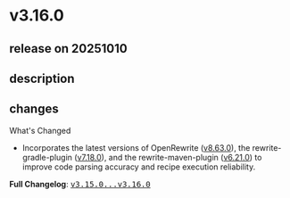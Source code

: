# v3.16.0

## release on 20251010
## description
## changes
What's Changed

* Incorporates the latest versions of OpenRewrite (<a href="https://github.com/openrewrite/rewrite/releases/tag/v8.63.0">v8.63.0</a>), the rewrite-gradle-plugin (<a href="https://github.com/openrewrite/rewrite-gradle-plugin/releases/tag/v7.18.0">v7.18.0</a>), and the rewrite-maven-plugin (<a href="https://github.com/openrewrite/rewrite-maven-plugin/releases/tag/v6.21.0">v6.21.0</a>) to improve code parsing accuracy and recipe execution reliability.

<strong>Full Changelog</strong>: <a class="commit-link" href="https://github.com/openrewrite/rewrite-recipe-bom/compare/v3.15.0...v3.16.0"><tt>v3.15.0...v3.16.0</tt></a>

